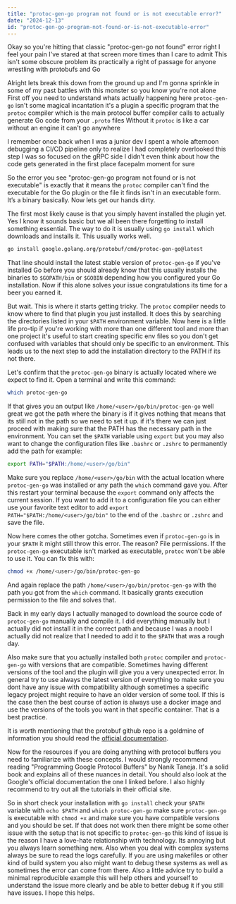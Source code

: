 ```yaml
---
title: "protoc-gen-go program not found or is not executable error?"
date: "2024-12-13"
id: "protoc-gen-go-program-not-found-or-is-not-executable-error"
---
```


Okay so you're hitting that classic "protoc-gen-go not found" error right I feel your pain I've stared at that screen more times than I care to admit This isn't some obscure problem its practically a right of passage for anyone wrestling with protobufs and Go

Alright lets break this down from the ground up and I'm gonna sprinkle in some of my past battles with this monster so you know you're not alone First off you need to understand whats actually happening here `protoc-gen-go` isn't some magical incantation it's a plugin a specific program that the `protoc` compiler which is the main protocol buffer compiler calls to actually generate Go code from your `.proto` files Without it `protoc` is like a car without an engine it can't go anywhere

I remember once back when I was a junior dev I spent a whole afternoon debugging a CI/CD pipeline only to realize I had completely overlooked this step I was so focused on the gRPC side I didn't even think about how the code gets generated in the first place facepalm moment for sure

So the error you see "protoc-gen-go program not found or is not executable" is exactly that it means the `protoc` compiler can't find the executable for the Go plugin or the file it finds isn't in an executable form. It’s a binary basically. Now lets get our hands dirty.

The first most likely cause is that you simply havent installed the plugin yet. Yes I know it sounds basic but we all been there forgetting to install something essential. The way to do it is usually using `go install` which downloads and installs it. This usually works well.

```bash
go install google.golang.org/protobuf/cmd/protoc-gen-go@latest
```
That line should install the latest stable version of `protoc-gen-go` if you've installed Go before you should already know that this usually installs the binaries to `$GOPATH/bin` or `$GOBIN` depending how you configured your Go installation. Now if this alone solves your issue congratulations its time for a beer you earned it.

But wait. This is where it starts getting tricky. The `protoc` compiler needs to know where to find that plugin you just installed. It does this by searching the directories listed in your `$PATH` environment variable. Now here is a little life pro-tip if you're working with more than one different tool and more than one project it's useful to start creating specific env files so you don't get confused with variables that should only be specific to an environment. This leads us to the next step to add the installation directory to the PATH if its not there.

Let's confirm that the `protoc-gen-go` binary is actually located where we expect to find it. Open a terminal and write this command:

```bash
which protoc-gen-go
```

If that gives you an output like `/home/<user>/go/bin/protoc-gen-go` well great we got the path where the binary is if it gives nothing that means that its still not in the path so we need to set it up. if it's there we can just proceed with making sure that the PATH has the necessary path in the environment. You can set the `$PATH` variable using `export` but you may also want to change the configuration files like `.bashrc` or `.zshrc` to permanently add the path for example:

```bash
export PATH="$PATH:/home/<user>/go/bin"
```

Make sure you replace `/home/<user>/go/bin` with the actual location where `protoc-gen-go` was installed or any path the `which` command gave you. After this restart your terminal because the `export` command only affects the current session. If you want to add it to a configuration file you can either use your favorite text editor to add `export PATH="$PATH:/home/<user>/go/bin"` to the end of the `.bashrc` or `.zshrc` and save the file.

Now here comes the other gotcha. Sometimes even if `protoc-gen-go` is in your `$PATH` it might still throw this error. The reason? File permissions. If the `protoc-gen-go` executable isn't marked as executable, `protoc` won't be able to use it. You can fix this with:

```bash
chmod +x /home/<user>/go/bin/protoc-gen-go
```
And again replace the path `/home/<user>/go/bin/protoc-gen-go` with the path you got from the `which` command. It basically grants execution permission to the file and solves that.

Back in my early days I actually managed to download the source code of `protoc-gen-go` manually and compile it. I did everything manually but I actually did not install it in the correct path and because I was a noob I actually did not realize that I needed to add it to the `$PATH` that was a rough day.

Also make sure that you actually installed both `protoc` compiler and `protoc-gen-go` with versions that are compatible. Sometimes having different versions of the tool and the plugin will give you a very unexpected error. In general try to use always the latest version of everything to make sure you dont have any issue with compatibility although sometimes a specific legacy project might require to have an older version of some tool. If this is the case then the best course of action is always use a docker image and use the versions of the tools you want in that specific container. That is a best practice.

It is worth mentioning that the protobuf github repo is a goldmine of information you should read the [official documentation](https://github.com/protocolbuffers/protobuf).

Now for the resources if you are doing anything with protocol buffers you need to familiarize with these concepts. I would strongly recommend reading "Programming Google Protocol Buffers" by Nanik Taneja. It's a solid book and explains all of these nuances in detail. You should also look at the Google's official documentation the one I linked before. I also highly recommend to try out all the tutorials in their official site.

So in short check your installation with `go install` check your `$PATH` variable with `echo $PATH` and `which protoc-gen-go` make sure `protoc-gen-go` is executable with `chmod +x` and make sure you have compatible versions and you should be set. If that does not work then there might be some other issue with the setup that is not specific to `protoc-gen-go` this kind of issue is the reason I have a love-hate relationship with technology. Its annoying but you always learn something new. Also when you deal with complex systems always be sure to read the logs carefully. If you are using makefiles or other kind of build system you also might want to debug these systems as well as sometimes the error can come from there. Also a little advice try to build a minimal reproducible example this will help others and yourself to understand the issue more clearly and be able to better debug it if you still have issues. I hope this helps.
